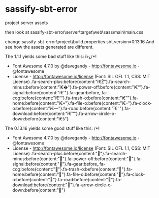 # sassify-sbt-error
project server
assets

then look at
sassify-sbt-error\server\target\web\sass\main\main.css

cbange 
sassify-sbt-error\project\build.properties
sbt.version=0.13.16
And see how the assets generated are different.


The 1.1.1 yields some bad stuff like this:
ï»¿/*!
 *  Font Awesome 4.7.0 by @davegandy - http://fontawesome.io - @fontawesome
 *  License - http://fontawesome.io/license (Font: SIL OFL 1.1, CSS: MIT License)
 .fa-search-plus:before{content:"ï€Ž"}.fa-search-minus:before{content:"ï€�"}.fa-power-off:before{content:"ï€‘"}.fa-signal:before{content:"ï€’"}.fa-gear:before,.fa-cog:before{content:"ï€“"}.fa-trash-o:before{content:"ï€”"}.fa-home:before{content:"ï€•"}.fa-file-o:before{content:"ï€–"}.fa-clock-o:before{content:"ï€—"}.fa-road:before{content:"ï€˜"}.fa-download:before{content:"ï€™"}.fa-arrow-circle-o-down:before{content:"ï€š"}
 
 The 0.13.16 yields some good stuff like this:
 /*!
  *  Font Awesome 4.7.0 by @davegandy - http://fontawesome.io - @fontawesome
  *  License - http://fontawesome.io/license (Font: SIL OFL 1.1, CSS: MIT License)
  .fa-search-plus:before{content:""}.fa-search-minus:before{content:""}.fa-power-off:before{content:""}.fa-signal:before{content:""}.fa-gear:before,.fa-cog:before{content:""}.fa-trash-o:before{content:""}.fa-home:before{content:""}.fa-file-o:before{content:""}.fa-clock-o:before{content:""}.fa-road:before{content:""}.fa-download:before{content:""}.fa-arrow-circle-o-down:before{content:""}